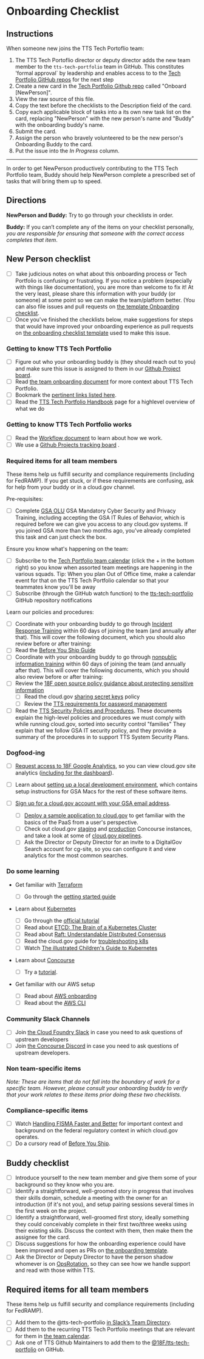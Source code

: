 # Onboarding Checklist

## Instructions

When someone new joins the TTS Tech Portoflio team:

1. The TTS Tech Portoflio director or deputy director adds the new team member to the `tts-tech-portfolio` team in GitHub. This constitutes 'formal approval` by leadership and enables access to to the [Tech Portfolio GitHub repos]({{site.baseurl}}/github-repos) for the next step
1. Create a new card in the [Tech Portfolio Github repo](https://github.com/18F/tts-tech-portfolio/issues) called "Onboard [NewPerson]".
1. View the raw source of this file.
1. Copy the text before the checklists to the Description field of the card.
1. Copy each applicable block of tasks into a its own new task list on the card, replacing "NewPerson" with the new person's name and "Buddy" with the onboarding buddy's name.
1. Submit the card.
1. Assign the person who bravely volunteered to be the new person's Onboarding Buddy to the card.
1. Put the issue into the _In Progress_ column.

---

In order to get NewPerson productively contributing to the TTS Tech Portfolio team, Buddy should help NewPerson complete a prescribed set of tasks that will bring them up to speed.

## Directions

**NewPerson and Buddy:** Try to go through your checklists in order.

**Buddy:** If you can’t complete any of the items on your checklist personally, _you are responsible for ensuring that someone with the correct access completes that item_.

## New Person checklist

- [ ] Take judicious notes on what about this onboarding process or Tech Portfolio is confusing or frustrating. If you notice a problem (especially with things like documentation), you are more than welcome to fix it! At the very least, please share this information with your buddy (or someone) at some point so we can make the team/platform better. (You can also file issues and pull requests on [the template Onboarding checklist](https://github.com/18f/tts-tech-portfolio/how-we-work/OnboardingChecklist.md).
- [ ] Once you've finished the checklists below, make suggestions for steps that would have improved your onboarding experience as pull requests on [the onboarding checklist template](https://github.com/18f/tts-tech-portfolio/how-we-work/OnboardingChecklist.md) used to make this issue.

### Getting to know TTS Tech Portfolio

- [ ] Figure out who your onboarding buddy is (they should reach out to you) and make sure this issue is assigned to them in our [Github Project board](https://github.com/orgs/18F/projects/11?fullscreen=true).
- [ ] Read [the team onboarding document](https://github.com/18f/tts-tech-portfolio/how-we-work/Onboarding.md) for more context about TTS Tech Portfolio.
- [ ] Bookmark the [pertinent links listed here](https://github.com/18f/tts-tech-portfolio/how-we-work/internal-links.md).
- [ ] Read the [TTS Tech Portfolio Handbook]({{site.baseurl}}/tech-portfolio) page for a highlevel overview of what we do

### Getting to know TTS Tech Portfolio works

- [ ] Read the [Workflow document]({{site.baseurl}}/workflow) to learn about how we work.
- [ ] We use a [Github Projects tracking board](hhttps://github.com/orgs/18F/projects/11?fullscreen=true) .

### Required items for all team members

These items help us fulfill security and compliance requirements (including for FedRAMP). If you get stuck, or if these requirements are confusing, ask for help from your buddy or in a cloud.gov channel.

Pre-requisites:

- [ ] Complete [GSA OLU](https://gsaolu.gsa.gov/) GSA Mandatory Cyber Security and Privacy Training, including accepting the GSA IT Rules of Behavior, which is required before we can give you access to any cloud.gov systems. If you joined GSA more than two months ago, you've already completed this task and can just check the box.

Ensure you know what's happening on the team:

- [ ] Subscribe to the [Tech Portfolio team calendar](https://calendar.google.com/calendar?cid=Z3NhLmdvdl82aDI5YnF1ZGx0NGVoZTVzOWswOGlmdGZxMEBncm91cC5jYWxlbmRhci5nb29nbGUuY29t) (click the + in the bottom right) so you know when assorted team meetings are happening in the various squads. Tip: When you plan Out of Office time, make a calendar event for that on the TTS Tech Portfolio calendar so that your teammates know you'll be away
- [ ] Subscribe (through the GitHub watch function) to the [tts-tech-portfolio](https://github.com/18F/tts-tech-portfolio) GitHub repository notifications

Learn our policies and procedures:

- [ ] Coordinate with your onboarding buddy to go through [Incident Response Training](https://docs.google.com/presentation/d/1AZjQE8zBzMRWZIFUuJPkJLted1ykGtALrLPoPRx5Vls/edit#slide=id.p) within 60 days of joining the team (and annually after that). This will cover the following document, which you should also review before or after training:
- [ ] Read the [Before You Ship Guide](https://before-you-ship.18f.gov/)
- [ ] Coordinate with your onboarding buddy to go through [nonpublic information training](https://docs.google.com/presentation/d/1rXSZZ0t0kadsoP1EMJoM0T7ROkGD3Pr5wojWnf2GksI/edit#slide=id.g1a2cf8d6b3_0_273) within 60 days of joining the team (and annually after that). This will cover the following documents, which you should also review before or after training:
- [ ] Review the [18F open source policy guidance about protecting sensitive information](https://github.com/18F/open-source-policy/blob/master/practice.md#protecting-sensitive-information)
  - [ ] Read the cloud.gov [sharing secret keys](https://cloud.gov/docs/ops/secrets/#sharing-secret-keys) policy
  - [ ] Review the [TTS requirements for password management](https://handbook.tts.gsa.gov/password-requirements/)
- [ ] Read the [TTS Security Policies and Procedures](https://github.com/18F/compliance-docs). These documents explain the high-level policies and procedures we must comply with while running cloud.gov, sorted into security control "families" They explain that we follow GSA IT security policy, and they provide a summary of the procedures in to support TTS System Security Plans.

### Dogfood-ing

- [ ] [Request access to 18F Google Analytics](https://handbook.18f.gov/google-analytics/), so you can view cloud.gov site analytics ([including for the dashboard](https://docs.google.com/document/d/1gSbP2ak2a3QLpCZIF_KlbQ2QHE6RjDI-7ZnnrJZvMDE/edit)).
- [ ] Learn about [setting up a local development environment](https://cloud.gov/docs/ops/setting-up-a-local-development-environment/), which contains setup instructions for GSA Macs for the rest of these software items.

- [ ] [Sign up for a cloud.gov account with your GSA email address](https://cloud.gov/signup/).
  - [ ] [Deploy a sample application to cloud.gov](https://cloud.gov/quickstart/) to get familiar with the basics of the PaaS from a user's perspective.
  - [ ] Check out cloud.gov [staging](https://ci.fr-stage.cloud.gov/) and [production](https://ci.fr.cloud.gov) Concourse instances, and take a look at some of [cloud.gov pipelines](https://github.com/search?q=org%3A18F+cg-deploy).
  - [ ] Ask the Director or Deputy Director for an invite to a DigitalGov Search account for cg-site, so you can configure it and view analytics for the most common searches.

### Do some learning

- Get familiar with [Terraform](https://www.terraform.io/)
  - [ ] Go through the [getting started guide](https://www.terraform.io/intro/getting-started/install.html)
- Learn about [Kubernetes](https://kubernetes.io/)
  - [ ] Go through the [official tutorial](https://kubernetes.io/docs/tutorials/kubernetes-basics/)
  - [ ] Read about [ETCD: The Brain of a Kubernetes Cluster](https://medium.com/better-programming/a-closer-look-at-etcd-the-brain-of-a-kubernetes-cluster-788c8ea759a5)
  - [ ] Read about [Raft: Understandable Distributed Consensus](http://thesecretlivesofdata.com/raft/)
  - [ ] Read the cloud.gov guide for [troubleshooting k8s](https://cloud.gov/docs/ops/runbook/troubleshooting-kubernetes/)
  - [ ] Watch [The illustrated Children's Guide to Kubernetes](https://youtu.be/4ht22ReBjno)
- Learn about [Concourse](https://concourse.ci/)

  - [ ] Try a [tutorial](https://github.com/starkandwayne/concourse-tutorial).

- Get familiar with our AWS setup
  - [ ] Read about [AWS onboarding](https://cloud.gov/docs/ops/aws-onboarding/)
  - [ ] Read about the [AWS CLI](https://aws.amazon.com/cli/)

### Community Slack Channels

- [ ] Join [the Cloud Foundry Slack](http://slack.cloudfoundry.org/) in case you need to ask questions of upstream developers
- [ ] Join [the Concourse Discord](https://discordapp.com/invite/MeRxXKW) in case you need to ask questions of upstream developers.

### Non team-specific items

_Note: These are items that do not fall into the boundary of work for a specific team. However, please consult your onboarding buddy to verify that your work relates to these items prior doing these two checklists._

### Compliance-specific items

- [ ] Watch [Handling FISMA Faster and Better](https://www.youtube.com/watch?v=T1S52B1-NT4) for important context and background on the federal regulatory context in which cloud.gov operates.
- [ ] Do a cursory read of [Before You Ship](https://pages.18f.gov/before-you-ship/).

## Buddy checklist

- [ ] Introduce yourself to the new team member and give them some of your background so they know who you are.
- [ ] Identify a straightforward, well-groomed story in progress that involves their skills domain, schedule a meeting with the owner for an introduction (if it's not you), and setup pairing sessions several times in the first week on the project.
- [ ] Identify a straightforward, well-groomed first story, ideally something they could conceivably complete in their first two/three weeks using their existing skills. Discuss the context with them, then make them the assignee for the card.
- [ ] Discuss suggestions for how the onboarding experience could have been improved and open as PRs on [the onboarding template](https://github.com/cloud-gov/product/blob/master/OnboardingChecklist.md).
- [ ] Ask the Director or Deputy Director to have the person shadow whomever is on [OpsRotation](https://github.com/18F/tts-tech-portfolio/blob/master/Operations%20Rotation%20-%20Playbook.md), so they can see how we handle support and read with those within TTS.

## Required items for all team members

These items help us fulfill security and compliance requirements (including for FedRAMP).

- [ ] Add them to the @tts-tech-portfolio [in Slack’s Team Directory](https://get.slack.help/hc/en-us/articles/212906697-User-Groups#edit-a-user-group).
- [ ] Add them to the recurring TTS Tech Portfolio meetings that are relevant for them in [the team calendar](https://calendar.google.com/calendar?cid=Z3NhLmdvdl82aDI5YnF1ZGx0NGVoZTVzOWswOGlmdGZxMEBncm91cC5jYWxlbmRhci5nb29nbGUuY29t).
- [ ] Ask one of TTS Github Maintainers to add them to the [@18F/tts-tech-portfolio](https://github.com/orgs/18F/teams/tts-tech-portfolio) on GitHub.
